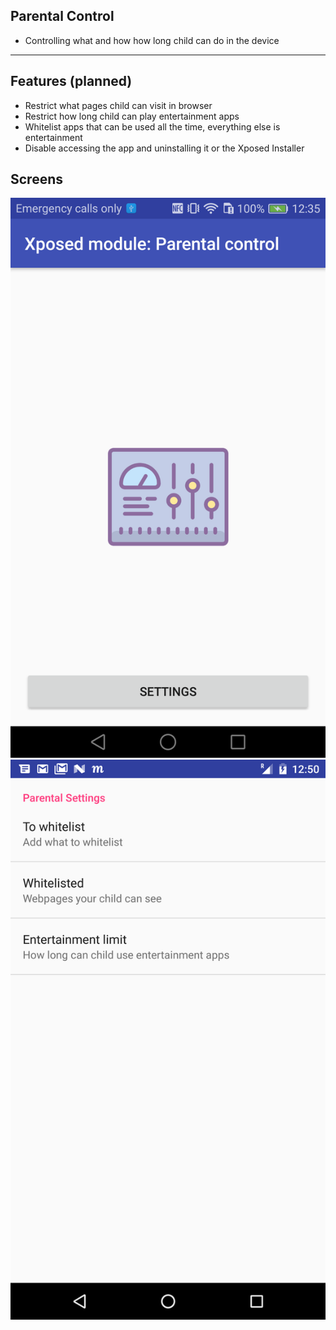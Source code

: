 ## Parental Control
- Controlling what and how how long child can do in the device

---
## Features (planned)
- Restrict what pages child can visit in browser
- Restrict how long child can play entertainment apps <!-- .element: class="fragment" -->
- Whitelist apps that can be used all the time, everything else is entertainment <!-- .element: class="fragment" -->
- Disable accessing the app and uninstalling it or the Xposed Installer <!-- .element: class="fragment" -->

## Screens
![screen1](screesnhot1.png)
![screen2](screenshot2.png)
